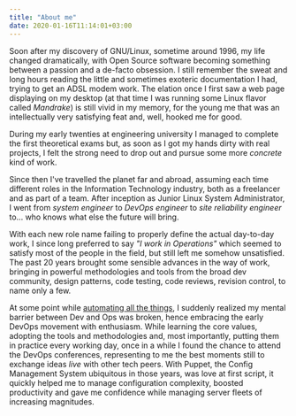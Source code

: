```yaml
---
title: "About me"
date: 2020-01-16T11:14:01+03:00
---
```


Soon after my discovery of GNU/Linux, sometime around 1996, my life changed dramatically, with Open Source software becoming something between a passion and a de-facto obsession. I still remember the sweat and long hours reading the little and sometimes exoteric documentation I had, trying to get an ADSL modem work. The elation once I first saw a web page displaying on my desktop (at that time I was running some Linux flavor called _Mandrake_) is still vivid in my memory, for the young me that was an intellectually very satisfying feat and, well, hooked me for good.

During my early twenties at engineering university I managed to complete the first theoretical exams but, as soon as I got my hands dirty with real projects, I felt the strong need to drop out and pursue some more _concrete_ kind of work.

Since then I've travelled the planet far and abroad, assuming each time different roles in the Information Technology industry, both as a freelancer and as part of a team. After inception as Junior Linux System Administrator, I went from _system engineer_ to _DevOps engineer_ to _site reliability engineer_ to... who knows what else the future will bring.

With each new role name failing to properly define the actual day-to-day work, I since long preferred to say _"I work in Operations"_ which seemed to satisfy most of the people in the field, but still left me somehow unsatisfied. The past 20 years brought some sensible advances in the way of work, bringing in powerful methodologies and tools from the broad dev community, design patterns, code testing, code reviews, revision control, to name only a few.

At some point while [automating all the things](http://www.anchor.com.au/blog/2011/08/automate-all-the-things/), I suddenly realized my mental barrier between Dev and Ops was broken, hence embracing the early DevOps movement with enthusiasm. While learning the core values, adopting the tools and methodologies and, most importantly, putting them in practice every working day, once in a while I found the chance to attend the DevOps conferences, representing to me the best moments still to exchange ideas _live_ with other tech peers. With Puppet, the Config Management System ubiquitous in those years, was love at first script, it quickly helped me to manage configuration complexity, boosted productivity and gave me confidence while managing server fleets of increasing magnitudes.
